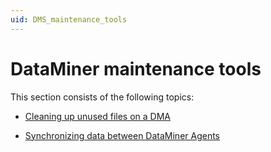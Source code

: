 ```yaml
---
uid: DMS_maintenance_tools
---
```


# DataMiner maintenance tools

This section consists of the following topics:

- [Cleaning up unused files on a DMA](xref:Cleaning_up_unused_files_on_a_DMA)

- [Synchronizing data between DataMiner Agents](xref:Synchronizing_data_between_DataMiner_Agents)
